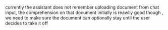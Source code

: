currently the assistant does not remember uploading document from chat input, the comprehension on that document initially is reawlly good though , we need to make sure the document can optionally stay until the user decides to take it off
